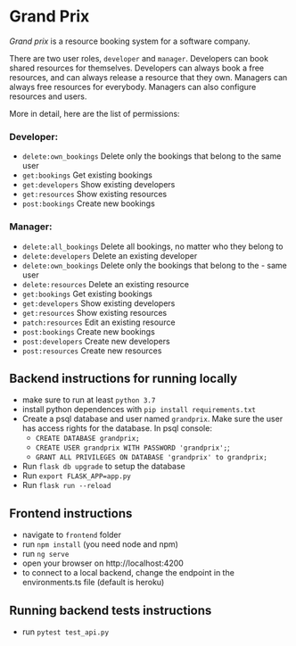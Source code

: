 # Grand Prix

*Grand prix* is a resource booking system for a software company.

There are two user roles, `developer` and `manager`.
Developers can book shared resources for themselves. Developers can always book a free resources, and can always release a resource that they own.
Managers can always free resources for everybody. Managers can also configure resources and users.

More in detail, here are the list of permissions:
### Developer:
- `delete:own_bookings` Delete only the bookings that belong to the same user
- `get:bookings` Get existing bookings
- `get:developers` Show existing developers
- `get:resources` Show existing resources
- `post:bookings` Create new bookings
### Manager:
- `delete:all_bookings` Delete all bookings, no matter who they belong to
- `delete:developers` Delete an existing developer
- `delete:own_bookings` Delete only the bookings that belong to the - same user
- `delete:resources` Delete an existing resource
- `get:bookings` Get existing bookings
- `get:developers` Show existing developers
- `get:resources` Show existing resources
- `patch:resources` Edit an existing resource
- `post:bookings` Create new bookings
- `post:developers` Create new developers
- `post:resources` Create new resources

## Backend instructions for running locally
- make sure to run at least `python 3.7`
- install python dependences with `pip install requirements.txt`
- Create a psql database and user named `grandprix`. Make sure the user has access rights for the database. In psql console:
    - `CREATE DATABASE grandprix;`
    - `CREATE USER grandprix WITH PASSWORD 'grandprix';`;
    - `GRANT ALL PRIVILEGES ON DATABASE 'grandprix' to grandprix;`
- Run `flask db upgrade` to setup the database
- Run `export FLASK_APP=app.py`
- Run `flask run --reload`

## Frontend instructions
- navigate to `frontend` folder
- run `npm install` (you need node and npm)
- run `ng serve`
- open your browser on http://localhost:4200
- to connect to a local backend, change the endpoint in the environments.ts file (default is heroku)

## Running backend tests instructions
- run `pytest test_api.py`
